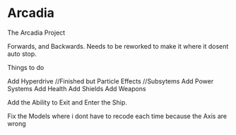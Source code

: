 # Arcadia
The Arcadia Project

Forwards, and Backwards. Needs to be reworked to make it where it dosent auto stop.



Things to do

Add Hyperdrive //Finished but Particle Effects
//Subsytems
Add Power Systems
Add Health
Add Shields
Add Weapons

Add the Ability to Exit and Enter the Ship.


Fix the Models where i dont have to recode each time because the Axis are wrong

